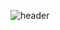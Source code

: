 ![header](https://capsule-render.vercel.app/api?type=Waving&text=Hello+I'm+Eunchong+Kim!+😀&fontSize=50&fontAlign=43&fontAlignY=30&fontColor=FFFFFF&desc=Frontend+Engineer+🤖&descAlign=16&descAlignY=50&animation=fadeIn&height=180)

